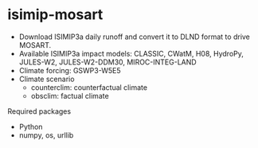 # isimip-mosart
* Download ISIMIP3a daily runoff and convert it to DLND format to drive MOSART.
* Available ISIMIP3a impact models: CLASSIC, CWatM, H08, HydroPy, JULES-W2, JULES-W2-DDM30, MIROC-INTEG-LAND
* Climate forcing: GSWP3-W5E5
* Climate scenario
  * counterclim: counterfactual climate
  * obsclim: factual climate

Required packages
* Python
* numpy, os, urllib